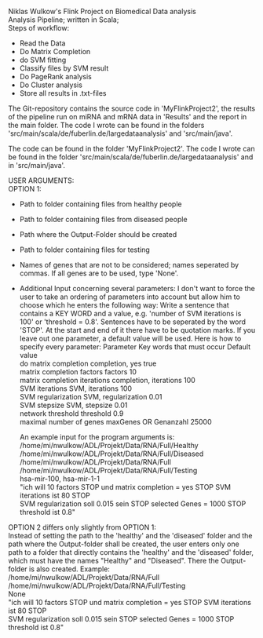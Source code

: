 Niklas Wulkow's Flink Project on Biomedical Data analysis<br />
Analysis Pipeline; written in Scala;<br />
Steps of workflow:
  - Read the Data
  - Do Matrix Completion
  - do SVM fitting
  - Classify files by SVM result
  - Do PageRank analysis
  - Do Cluster analysis
  - Store all results in .txt-files

The Git-repository contains the source code in 'MyFlinkProject2', the results of the pipeline run on miRNA and mRNA data in 'Results' and the report in the main folder.
The code I wrote can be found in the folders 'src/main/scala/de/fuberlin.de/largedataanalysis' and 'src/main/java'.<br/>


The code can be found in the folder 'MyFlinkProject2'. The code I wrote can be found in the folder
'src/main/scala/de/fuberlin.de/largedataanalysis' and in 'src/main/java'.

USER ARGUMENTS:<br />
OPTION 1:
  - Path to folder containing files from healthy people
  - Path to folder containing files from diseased people
  - Path where the Output-Folder should be created
  - Path to folder containing files for testing
  - Names of genes that are not to be considered; names seperated by commas. If all genes are to be used, type 'None'.
  - Additional Input concerning several parameters: I don't want to force the user to take an ordering of parameters into account
    but allow him to choose which he enters the following way: Write a sentence that contains a KEY WORD and a value, e.g.
    'number of SVM iterations is 100' or 'threshold = 0.8'. Sentences have to be seperated by the word 'STOP'. At the start
    and end of it there have to be quotation marks. If you leave out one parameter, a default value will be used.
    Here is how to specify every parameter:
    Parameter				Key words that must occur	Default value<br />
    do matrix completion		completion, yes			true<br />
    matrix completion factors		factors				10<br />
    matrix completion iterations	completion, iterations		100<br />
    SVM iterations			SVM, iterations			100<br />
    SVM regularization			SVM, regularization		0.01<br />
    SVM stepsize			SVM, stepsize			0.01<br />
    network threshold			threshold			0.9<br />
    maximal number of genes		maxGenes OR Genanzahl		25000<br />
    
    An example input for the program arguments is:<br />
    /home/mi/nwulkow/ADL/Projekt/Data/RNA/Full/Healthy<br />
    /home/mi/nwulkow/ADL/Projekt/Data/RNA/Full/Diseased<br />
    /home/mi/nwulkow/ADL/Projekt/Data/RNA/Full<br />
    /home/mi/nwulkow/ADL/Projekt/Data/RNA/Full/Testing<br />
    hsa-mir-100, hsa-mir-1-1<br />
    "ich will 10 factors STOP und matrix completion = yes STOP SVM iterations ist 80 STOP<br />
    SVM regularization soll 0.015 sein STOP selected Genes = 1000 STOP threshold ist 0.8"<br />
    
OPTION 2 differs only slightly from OPTION 1:<br />
Instead of setting the path to the 'healthy' and the 'diseased' folder and the path where the Output-folder shall be created,
the user enters only one path to a folder that directly contains the 'healthy' and the 'diseased' folder, which must have
the names "Healthy" and "Diseased". There the Output-folder is also created.
Example:<br />
    /home/mi/nwulkow/ADL/Projekt/Data/RNA/Full<br />
    /home/mi/nwulkow/ADL/Projekt/Data/RNA/Full/Testing<br />
    None<br />
    "ich will 10 factors STOP und matrix completion = yes STOP SVM iterations ist 80 STOP<br />
    SVM regularization soll 0.015 sein STOP selected Genes = 1000 STOP threshold ist 0.8"<br />
